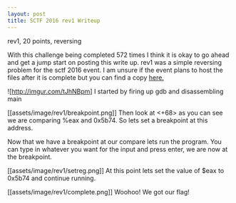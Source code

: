 ```yaml
---
layout: post
title: SCTF 2016 rev1 Writeup
---
```


rev1, 20 points, reversing


With this challenge being completed 572 times I think it is okay to go ahead and get a jump
start on posting this write up. rev1 was a simple reversing problem for the sctf 2016 event.
I am unsure if the event plans to host the files after it is complete but you can find a
copy [here.](https://www.dropbox.com/s/duluob41jhmr6v0/rev1?dl=0)

![http://imgur.com/tJhNBpm]
I started by firing up gdb and disassembling main

[[assets/image/rev1/breakpoint.png]]
Then look at <+68> as you can see we are comparing %eax and 0x5b74. So lets set a breakpoint
at this address.


Now that we have a breakpoint at our compare lets run the program. You can type in whatever you
want for the input and press enter, we are now at the breakpoint.

[[assets/image/rev1/setreg.png]]
At this point lets set the value of $eax to 0x5b74 and continue running.

[[assets/image/rev1/complete.png]]
Woohoo! We got our flag!
